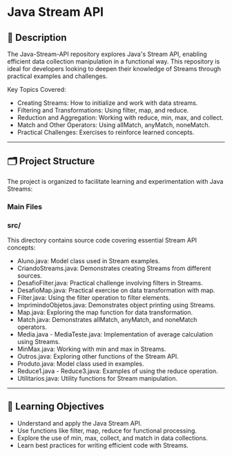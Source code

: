# Java Stream API

## 📘 Description
The Java-Stream-API repository explores Java's Stream API, enabling efficient data collection manipulation in a functional way. This repository is ideal for developers looking to deepen their knowledge of Streams through practical examples and challenges.

Key Topics Covered:

- Creating Streams: How to initialize and work with data streams.
- Filtering and Transformations: Using filter, map, and reduce.
- Reduction and Aggregation: Working with reduce, min, max, and collect.
- Match and Other Operators: Using allMatch, anyMatch, noneMatch.
- Practical Challenges: Exercises to reinforce learned concepts.

---

## 🗂️ Project Structure
The project is organized to facilitate learning and experimentation with Java Streams:

### Main Files
### src/
This directory contains source code covering essential Stream API concepts:

- Aluno.java: Model class used in Stream examples.
- CriandoStreams.java: Demonstrates creating Streams from different sources.
- DesafioFilter.java: Practical challenge involving filters in Streams.
- DesafioMap.java: Practical exercise on data transformation with map.
- Filter.java: Using the filter operation to filter elements.
- ImprimindoObjetos.java: Demonstrates object printing using Streams.
- Map.java: Exploring the map function for data transformation.
- Match.java: Demonstrates allMatch, anyMatch, and noneMatch operators.
- Media.java - MediaTeste.java: Implementation of average calculation using Streams.
- MinMax.java: Working with min and max in Streams.
- Outros.java: Exploring other functions of the Stream API.
- Produto.java: Model class used in examples.
- Reduce1.java - Reduce3.java: Examples of using the reduce operation.
- Utilitarios.java: Utility functions for Stream manipulation.

---

## 🎯 Learning Objectives
- Understand and apply the Java Stream API.
- Use functions like filter, map, reduce for functional processing.
- Explore the use of min, max, collect, and match in data collections.
- Learn best practices for writing efficient code with Streams.
